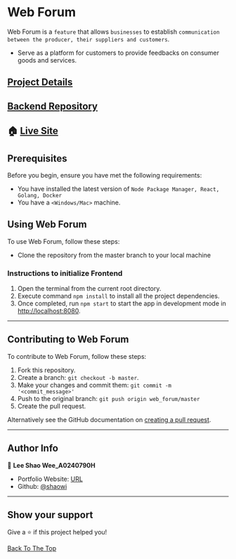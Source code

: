 # Web Forum

Web Forum is a `feature` that allows `businesses` to establish `communication between the producer, their suppliers and customers`.

- Serve as a platform for customers to provide feedbacks on consumer goods and services.

## [Project Details](https://drive.google.com/file/d/11IoPN_x9z_0FNfyn6FtzaA3pbkVNwAjF/view)

## [Backend Repository](https://github.com/shaowi/web_forum_restful_api)

## 🏠 [Live Site](https://webforum.netlify.app/)

## Prerequisites

Before you begin, ensure you have met the following requirements:

- You have installed the latest version of `Node Package Manager, React, Golang, Docker`
- You have a `<Windows/Mac>` machine.

## Using Web Forum

To use Web Forum, follow these steps:

- Clone the repository from the master branch to your local machine

### Instructions to initialize Frontend

1. Open the terminal from the current root directory.
2. Execute command `npm install` to install all the project dependencies.
3. Once completed, run `npm start` to start the app in development mode in [http://localhost:8080](http://localhost:8080).

---

## Contributing to Web Forum

To contribute to Web Forum, follow these steps:

1. Fork this repository.
2. Create a branch: `git checkout -b master`.
3. Make your changes and commit them: `git commit -m '<commit_message>'`
4. Push to the original branch: `git push origin web_forum/master`
5. Create the pull request.

Alternatively see the GitHub documentation on [creating a pull request](https://help.github.com/en/github/collaborating-with-issues-and-pull-requests/creating-a-pull-request).

---

## Author Info

👤 **Lee Shao Wee_A0240790H**

- Portfolio Website: [URL](https://leeshaowee.netlify.app/)
- Github: [@shaowi](https://github.com/shaowi)

---

## Show your support

Give a ⭐️ if this project helped you!

[Back To The Top](#web-forum)
